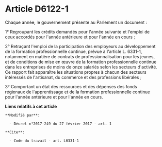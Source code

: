 # Article D6122-1

Chaque année, le gouvernement présente au Parlement un document : 

1° Regroupant les crédits demandés pour l'année suivante et l'emploi de ceux accordés pour l'année antérieure et pour l'année
en cours ; 

2° Retraçant l'emploi de la participation des employeurs au développement de la formation professionnelle continue, prévue à
l'article L. 6331-1, notamment en matière de contrats de professionnalisation pour les jeunes, et de conditions de mise en
œuvre de la formation professionnelle continue dans les entreprises de moins de onze salariés selon les secteurs d'activité.
Ce rapport fait apparaître les situations propres à chacun des secteurs intéressés de l'artisanat, du commerce et des
professions libérales ; 

3° Comportant un état des ressources et des dépenses des fonds régionaux de l'apprentissage et de la formation
professionnelle continue pour l'année antérieure et pour l'année en cours.

**Liens relatifs à cet article**

	**Modifié par**:

	  - Décret n°2017-249 du 27 février 2017 - art. 1

	**Cite**:

	  - Code du travail - art. L6331-1
